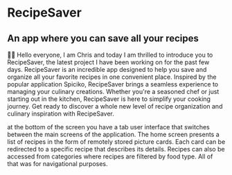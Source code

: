 # RecipeSaver
## An app where you can save all your recipes

👋🏼 Hello everyone, I am Chris and today I am thrilled to introduce you to RecipeSaver, the latest project I have been working on for the past few days. RecipeSaver is an incredible app designed to help you save and organize all your favorite recipes in one convenient place. Inspired by the popular application Spiciko, RecipeSaver brings a seamless experience to managing your culinary creations. Whether you're a seasoned chef or just starting out in the kitchen, RecipeSaver is here to simplify your cooking journey. Get ready to discover a whole new level of recipe organization and culinary inspiration with RecipeSaver.

at the bottom of the screen you have a tab user interface that switches between the main screens of the application. The home screen presents a list of recipes in the form of remotely stored picture cards. Each card can be redirected to a specific recipe that describes its details. Recipes can also be accessed from categories where recipes are filtered by food type. All of that was for navigational purposes.
